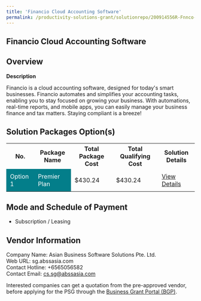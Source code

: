 ```yaml
---
title: 'Financio Cloud Accounting Software'
permalink: /productivity-solutions-grant/solutionrepo/200914556R-Fnnco-Cloud-ACC-Softwr-G
---
```


## Financio Cloud Accounting Software

## Overview

**Description**

Financio is a cloud accounting software, designed for today's smart businesses. Financio automates and simplifies your accounting tasks, enabling you to stay focused on growing your business. With automations, real-time reports, and mobile apps, you can easily manage your business finance and tax matters. Staying compliant is a breeze!

## Solution Packages Option(s)

<table>
<tr>
<th><b>No.</b></th>
<th><b>Package Name</b></th>
<th><b>Total Package Cost</b></th>
<th><b>Total Qualifying Cost</b></th>
<th><b>Solution Details</b></th>
</tr>
<tr>
<td style='padding: 10px; background-color: #037E8A; color: #FFFFFF;'>Option 1</td>
<td style='padding: 10px; background-color: #037E8A; color: #FFFFFF;'>Premier Plan</td>
<td style='padding: 10px;'>$430.24</td>
<td style='padding: 10px;'>$430.24</td>
<td style='padding: 10px;'><a href='/images/psg/200914556R_20200896_17072025_Desensitised_Annex3_Part1.pdf' target='_blank'>View Details</a></td>
</tr>
</table>

## Mode and Schedule of Payment

 - Subscription / Leasing

## Vendor Information

 Company Name: Asian Business Software Solutions Pte. Ltd.<br>Web URL: sg.abssasia.com <br>Contact Hotline: +6565056582 <br>Contact Email: cs.sg@abssasia.com <br>

Interested companies can get a quotation from the pre-approved vendor, before applying for the PSG through the <a href='https://www.businessgrants.gov.sg/' target='_blank' rel='noopener'>Business Grant Portal (BGP)</a>.

<script src="/jquery/resize-tables.js"></script>
